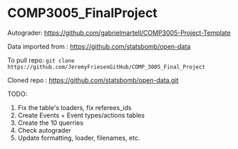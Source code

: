 # COMP3005_FinalProject

Autograder: https://github.com/gabrielmartell/COMP3005-Project-Template

Data imported from : https://github.com/statsbomb/open-data

To pull repo: `git clone https://github.com/JeremyFriesenGitHub/COMP_3005_Final_Project`

Cloned repo : https://github.com/statsbomb/open-data.git 


TODO: 
1. Fix the table's loaders, fix referees_ids
1. Create Events + Event types/actions tables
2. Create the 10 querries
3. Check autograder
4. Update formatting, loader, filenames, etc.
